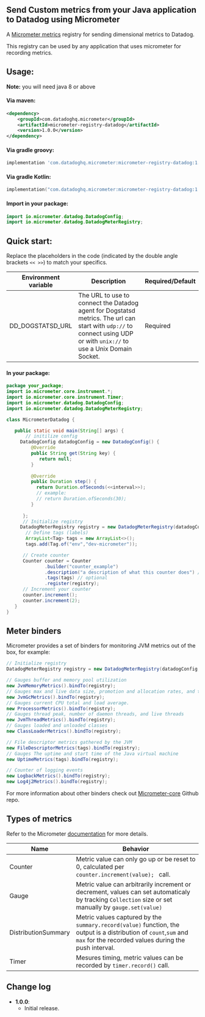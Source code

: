 ## Send Custom metrics from your Java application to Datadog using Micrometer
A [Micrometer metrics](https://micrometer.io/) registry for sending dimensional metrics to Datadog.

This registry can be used by any application that uses micrometer for recording metrics.

## Usage:

**Note:** you will need java 8 or above

#### Via maven:

```xml
<dependency>
    <groupId>com.datadoghq.micrometer</groupId>
    <artifactId>micrometer-registry-datadog</artifactId>
    <version>1.0.0</version>
</dependency>
```

#### Via gradle groovy:
```groovy
implementation 'com.datadoghq.micrometer:micrometer-registry-datadog:1.0.0'
```

#### Via gradle Kotlin:
```kotlin
implementation("com.datadoghq.micrometer:micrometer-registry-datadog:1.0.0")
```

#### Import in your package:
```java
import io.micrometer.datadog.DatadogConfig;
import io.micrometer.datadog.DatadogMeterRegistry;
```

## Quick start:

Replace the placeholders in the code (indicated by the double angle brackets `<< >>`) to match your specifics.

| Environment variable | Description | Required/Default |
|-|---|------------------|
|DD_DOGSTATSD_URL|  The URL to use to connect the Datadog agent for Dogstatsd metrics. The url can start with `udp://` to connect using UDP or with `unix://` to use a Unix Domain Socket. | Required         |

#### In your package:
```java
package your_package;
import io.micrometer.core.instrument.*;
import io.micrometer.core.instrument.Timer;
import io.micrometer.datadog.DatadogConfig;
import io.micrometer.datadog.DatadogMeterRegistry;

class MicrometerDatadog {

   public static void main(String[] args) {
       // initilize config
     DatadogConfig datadogConfig = new DatadogConfig() {
         @Override
         public String get(String key) {
            return null;
         }
         
         @Override
         public Duration step() {
           return Duration.ofSeconds(<<interval>>);
           // example:
           // return Duration.ofSeconds(30);                    
         }
         
      };
      // Initialize registry
     DatadogMeterRegistry registry = new DatadogMeterRegistry(datadogConfig, Clock.SYSTEM);
       // Define tags (labels)
       ArrayList<Tag> tags = new ArrayList<>();
       tags.add(Tag.of("env","dev-micrometer"));

      // Create counter
      Counter counter = Counter
              .builder("counter_example")
              .description("a description of what this counter does") // optional
              .tags(tags) // optional
              .register(registry);
      // Increment your counter
      counter.increment(); 
      counter.increment(2); 
   }
}
```

## Meter binders
Micrometer provides a set of binders for monitoring JVM metrics out of the box, for example:
```java
// Initialize registry
DatadogMeterRegistry registry = new DatadogMeterRegistry(datadogConfig, Clock.SYSTEM);

// Gauges buffer and memory pool utilization
new JvmMemoryMetrics().bindTo(registry);
// Gauges max and live data size, promotion and allocation rates, and times GC pauses
new JvmGcMetrics().bindTo(registry);
// Gauges current CPU total and load average.
new ProcessorMetrics().bindTo(registry);
// Gauges thread peak, number of daemon threads, and live threads
new JvmThreadMetrics().bindTo(registry);
// Gauges loaded and unloaded classes
new ClassLoaderMetrics().bindTo(registry);

// File descriptor metrics gathered by the JVM
new FileDescriptorMetrics(tags).bindTo(registry);
// Gauges The uptime and start time of the Java virtual machine
new UptimeMetrics(tags).bindTo(registry);

// Counter of logging events
new LogbackMetrics().bindTo(registry);
new Log4j2Metrics().bindTo(registry);
```
For more information about other binders check out [Micrometer-core](https://github.com/micrometer-metrics/micrometer/tree/main/micrometer-core/src/main/java/io/micrometer/core/instrument/binder) Github repo.

## Types of metrics

Refer to the Micrometer [documentation](https://micrometer.io/docs/concepts) for more details.


| Name | Behavior | 
| ---- | ---------- | 
| Counter           | Metric value can only go up or be reset to 0, calculated per `counter.increment(value); ` call. |
| Gauge             | Metric value can arbitrarily increment or decrement, values can set automaticaly by tracking `Collection` size or set manually by `gauge.set(value)`  | 
| DistributionSummary | Metric values captured by the `summary.record(value)` function, the output is a distribution of `count`,`sum` and `max` for the recorded values during the push interval. |
| Timer       | Mesures timing, metric values can be recorded by `timer.record()` call. |

## Change log

- **1.0.0**:
    - Initial release.



